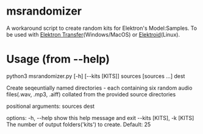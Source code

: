 # msrandomizer
A workaround script to create random kits for Elektron's Model:Samples. To be used with [Elektron Transfer](https://www.elektron.se/us/download-support-transfer)(Windows/MacOS) or [Elektroid](https://github.com/dagargo/elektroid)(Linux).

# Usage (from --help)
python3 msrandomizer.py [-h] [--kits [KITS]] sources [sources ...] dest

Create seqeuntially named directories - each containing six random audio files(.wav, .mp3, .aiff) collated from the provided source directories

positional arguments:
  sources
  dest

options:
  -h, --help            show this help message and exit
  --kits [KITS], -k [KITS]
                        The number of output folders('kits') to create. Default: 25

